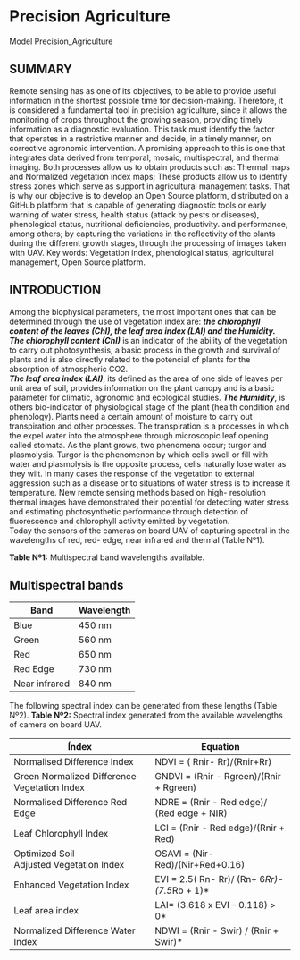 # Precision Agriculture

Model Precision_Agriculture
## SUMMARY

Remote sensing has as one of its objectives, to be able to provide useful information in the shortest possible time for decision-making. Therefore, it is considered a fundamental tool in precision agriculture, since it allows the monitoring of crops throughout the growing season, providing timely information as a diagnostic evaluation. This task must identify the factor that operates in a restrictive manner and decide, in a timely manner, on corrective agronomic intervention.
A promising approach to this is one that integrates data derived from temporal, mosaic, multispectral, and thermal imaging. Both processes allow us to obtain products such as: Thermal maps and Normalized vegetation index maps; These products allow us to identify stress zones which serve as support in agricultural management tasks.
That is why our objective is to develop an Open Source platform, distributed on a GitHub platform that is capable of generating diagnostic tools or early warning of water stress, health status (attack by pests or diseases), phenological status, nutritional deficiencies, productivity. and performance, among others; by capturing the variations in the reflectivity of the plants during the different growth stages, through the processing of images taken with UAV.
Key words: Vegetation index, phenological status, agricultural management, Open Source platform.

## INTRODUCTION

Among the biophysical parameters, the most important ones that can be determined through the use of vegetation index are: ***the chlorophyll content of the leaves (Chl), the leaf area index (LAI) and the Humidity.***
***The chlorophyll content (Chl)*** is an indicator of the ability of the vegetation to carry out photosynthesis, a basic process in the growth and survival of plants and is also directly related to the potencial of plants for the absorption of atmospheric CO2.  
***The leaf area index (LAI)***, its defined as the area of one side of leaves per unit area of soil, provides information on the plant canopy and is a basic parameter for climatic, agronomic and ecological studies.
***The Humidity***, is others bio-indicator of physiological stage of the  plant (health condition and phenology). Plants need a certain amount of moisture to carry out transpiration and other processes.  The transpiration is a processes in which the expel water into the atmosphere through microscopic leaf opening called stomata. As the plant grows, two phenomena occur; turgor and plasmolysis. Turgor is the phenomenon by which cells swell or fill with water and plasmolysis is the opposite process, cells naturally lose water as they wilt. In many cases the response of the vegetation to external aggression such as a disease or to situations of water stress is to increase it temperature.   New remote sensing methods based on high- resolution thermal images have demonstrated their  potential for detecting water stress and estimating photosynthetic performance through detection of fluorescence and chlorophyll activity emitted by vegetation.  
Today the sensors of the cameras on board UAV of capturing spectral in the wavelengths of red, red- edge, near infrared and thermal (Table Nº1).

**Table Nº1:** Multispectral band wavelengths available. 

Multispectral bands
--
| Band | Wavelength |
| -- | -- |
Blue | 450 nm
Green | 560 nm
Red | 650 nm
Red Edge | 730 nm
Near infrared | 840 nm

The following spectral index can be generated from these lengths (Table Nº2).
**Table Nº2:** Spectral index generated from the available wavelengths of camera on board UAV. 

| Índex | Equation |
| -- | -- |
Normalised Difference Index | NDVI = ( Rnir- Rr)/(Rnir+Rr)
Green Normalized Difference Vegetation Index | GNDVI = (Rnir - Rgreen)/(Rnir + Rgreen)
Normalised Difference Red Edge | NDRE = (Rnir - Red edge)/ (Red edge + NIR)
Leaf Chlorophyll Index | LCI = (Rnir - Red edge)/(Rnir + Red)
Optimized Soil Adjusted Vegetation Index | OSAVI = (Nir-Red)/(Nir+Red+0.16)
Enhanced Vegetation Index | EVI = 2.5( Rn- Rr)/ (Rn+ 6*Rr)-(7.5*Rb + 1)*
Leaf area index | LAI= (3.618 x EVI – 0.118) > 0*
Normalized Difference Water Index | NDWI = (Rnir - Swir) / (Rnir + Swir)*


